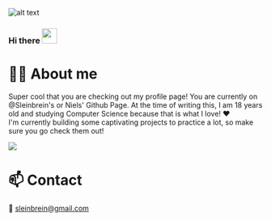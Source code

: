 ![alt text](assets/bannersleinbrein.gif)

### Hi there <img src="https://raw.githubusercontent.com/MartinHeinz/MartinHeinz/master/wave.gif" width="30px">

# 👱‍♂️ About me

Super cool that you are checking out my profile page! You are currently on @Sleinbrein's or Niels' Github Page. At the time of writing this, I am 18 years old and studying Computer Science because that is what I love! ❤️ <br>
I'm currently building some captivating projects to practice a lot, so make sure you go check them out!

![](https://github-readme-stats.vercel.app/api?username=Sleinbrein&count_private=true&show_icons=true&theme=dracula)

# 📫 Contact

📧 <A HREF="mailto:sleinbrein@gmail.com">sleinbrein@gmail.com</A>

<!--
**Sleinbrein/Sleinbrein** is a ✨ _special_ ✨ repository because its `README.md` (this file) appears on your GitHub profile.

Here are some ideas to get you started:

- 🔭 I’m currently working on ...
- 🌱 I’m currently learning ...
- 👯 I’m looking to collaborate on ...
- 🤔 I’m looking for help with ...
- 💬 Ask me about ...
- 📫 How to reach me: ...
- 😄 Pronouns: ...
- ⚡ Fun fact: ...
-->
